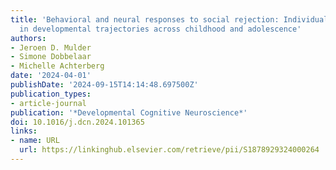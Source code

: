```yaml
---
title: 'Behavioral and neural responses to social rejection: Individual differences
  in developmental trajectories across childhood and adolescence'
authors:
- Jeroen D. Mulder
- Simone Dobbelaar
- Michelle Achterberg
date: '2024-04-01'
publishDate: '2024-09-15T14:14:48.697500Z'
publication_types:
- article-journal
publication: '*Developmental Cognitive Neuroscience*'
doi: 10.1016/j.dcn.2024.101365
links:
- name: URL
  url: https://linkinghub.elsevier.com/retrieve/pii/S1878929324000264
---
```

